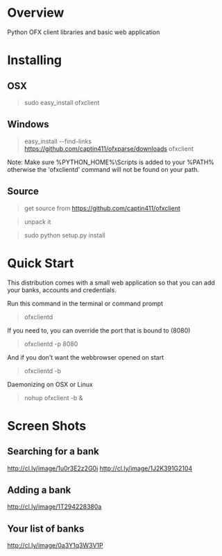 Overview
=========

Python OFX client libraries and basic web application

Installing
==========

OSX
---

> sudo easy_install ofxclient

Windows
-------

> easy_install  --find-links https://github.com/captin411/ofxparse/downloads ofxclient

Note: Make sure %PYTHON_HOME%\Scripts is added to your %PATH% otherwise the 'ofxclientd' command will not be found on your path.

Source
------

> get source from https://github.com/captin411/ofxclient

> unpack it

> sudo python setup.py install

Quick Start
===========

This distribution comes with a small web application so that you can add your banks, accounts and credentials.

Run this command in the terminal or command prompt

> ofxclientd

If you need to, you can override the port that is bound to (8080)

> ofxclientd -p 8080

And if you don't want the webbrowser opened on start

> ofxclientd -b

Daemonizing on OSX or Linux
> nohup ofxclient -b &

Screen Shots
============

Searching for a bank
--------------------
http://cl.ly/image/1u0r3E2z2G0j
http://cl.ly/image/1J2K391G2104

Adding a bank
--------------------
http://cl.ly/image/1T294228380a

Your list of banks
--------------------
http://cl.ly/image/0a3Y1q3W3V1P
